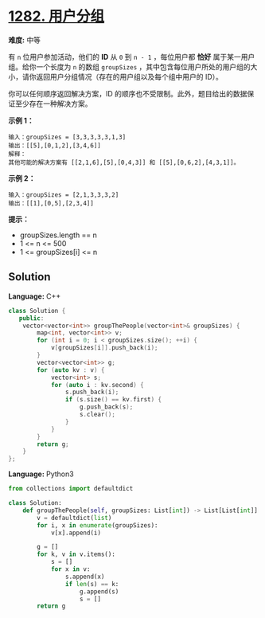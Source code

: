 # [1282. 用户分组](https://leetcode-cn.com/problems/group-the-people-given-the-group-size-they-belong-to/)

**难度:** 中等

有 `n` 位用户参加活动，他们的 **ID** 从 `0` 到 `n - 1` ，每位用户都 **恰好** 属于某一用户组。给你一个长度为 `n` 的数组 `groupSizes` ，其中包含每位用户所处的用户组的大小，请你返回用户分组情况（存在的用户组以及每个组中用户的 ID）。

你可以任何顺序返回解决方案，ID 的顺序也不受限制。此外，题目给出的数据保证至少存在一种解决方案。



 **示例 1：** 

```
输入：groupSizes = [3,3,3,3,3,1,3]
输出：[[5],[0,1,2],[3,4,6]]
解释： 
其他可能的解决方案有 [[2,1,6],[5],[0,4,3]] 和 [[5],[0,6,2],[4,3,1]]。
```

 **示例 2：** 

```
输入：groupSizes = [2,1,3,3,3,2]
输出：[[1],[0,5],[2,3,4]]
```



 **提示：** 
- groupSizes.length == n
- 1 <= n <= 500
- 1 <= groupSizes[i] <= n

## Solution


**Language:** C++
```C++
class Solution {
   public:
    vector<vector<int>> groupThePeople(vector<int>& groupSizes) {
        map<int, vector<int>> v;
        for (int i = 0; i < groupSizes.size(); ++i) {
            v[groupSizes[i]].push_back(i);
        }
        vector<vector<int>> g;
        for (auto kv : v) {
            vector<int> s;
            for (auto i : kv.second) {
                s.push_back(i);
                if (s.size() == kv.first) {
                    g.push_back(s);
                    s.clear();
                }
            }
        }
        return g;
    }
};

```

**Language:** Python3
```Python
from collections import defaultdict

class Solution:
    def groupThePeople(self, groupSizes: List[int]) -> List[List[int]]:
        v = defaultdict(list)
        for i, x in enumerate(groupSizes):
            v[x].append(i)

        g = []
        for k, v in v.items():
            s = []
            for x in v:
                s.append(x)
                if len(s) == k:
                    g.append(s)
                    s = []
        return g

```